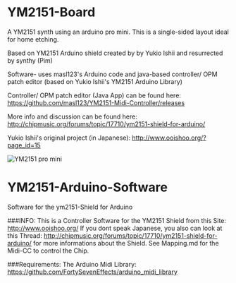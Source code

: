 # YM2151-Board
A YM2151 synth using an arduino pro mini.   This is a single-sided layout ideal for home etching.   

Based on YM2151 Arduino shield created by by Yukio Ishii and resurrected by synthy (Pim)


Software-  uses masl123's Arduino code and java-based controller/ OPM patch editor (based on Yukio Ishii's YM2151 Arduino Library)

Controller/ OPM patch editor (Java App) can be found here:   https://github.com/masl123/YM2151-Midi-Controller/releases 

    
More info and discussion can be found here:
  http://chipmusic.org/forums/topic/17710/ym2151-shield-for-arduino/
    
Yukio Ishii's original project (in Japanese):
  http://www.ooishoo.org/?page_id=15

![YM2151 pro mini](https://github.com/miotislucifugis/Yamaha-YM2151-Arduino-DIY-Synth-/assets/20709580/fccd2d4e-dd07-4092-9506-83470ab6b5e6)

# YM2151-Arduino-Software

Software for the ym2151-Shield for Arduino

###INFO: This is a Controller Software for the YM2151 Shield from this Site: http://www.ooishoo.org/
If you dont speak Japanese, you also can look at this Thread: http://chipmusic.org/forums/topic/17710/ym2151-shield-for-arduino/ for more informations about the Shield.
See Mapping.md for the Midi-CC to control the Chip.

###Requirements: The Arduino Midi Library: https://github.com/FortySevenEffects/arduino_midi_library 
